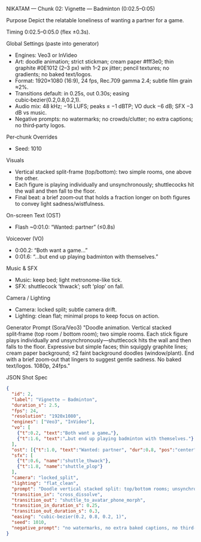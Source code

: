 NIKATAM — Chunk 02: Vignette — Badminton (0:02.5–0:05)

Purpose
Depict the relatable loneliness of wanting a partner for a game.

Timing
0:02.5–0:05.0 (flex ±0.3s).

Global Settings (paste into generator)
- Engines: Veo3 or InVideo
- Art: doodle animation; strict stickman; cream paper #fff3e0; thin graphite #0E1012 (2–3 px) with 1–2 px jitter; pencil textures; no gradients; no baked text/logos.
- Format: 1920×1080 (16:9), 24 fps, Rec.709 gamma 2.4; subtle film grain ≈2%.
- Transitions default: in 0.25s, out 0.30s; easing cubic‑bezier(0.2,0.8,0.2,1).
- Audio mix: 48 kHz; −16 LUFS; peaks ≤ −1 dBTP; VO duck −6 dB; SFX −3 dB vs music.
- Negative prompts: no watermarks; no crowds/clutter; no extra captions; no third‑party logos.

Per‑chunk Overrides
- Seed: 1010

Visuals
- Vertical stacked split-frame (top/bottom): two simple rooms, one above the other.
- Each figure is playing individually and unsynchronously; shuttlecocks hit the wall and then fall to the floor.
- Final beat: a brief zoom‑out that holds a fraction longer on both figures to convey light sadness/wistfulness.

On-screen Text (OST)
- Flash ~0:01.0: “Wanted: partner” (≤0.8s)

Voiceover (VO)
- 0:00.2: “Both want a game…”
- 0:01.6: “…but end up playing badminton with themselves.”

Music & SFX
- Music: keep bed; light metronome-like tick.
- SFX: shuttlecock ‘thwack’; soft ‘plop’ on fall.

Camera / Lighting
- Camera: locked split; subtle camera drift.
- Lighting: clean flat; minimal props to keep focus on action.



Generator Prompt (Sora/Veo3)
"Doodle animation. Vertical stacked split‑frame (top room / bottom room); two simple rooms. Each stick figure plays individually and unsynchronously—shuttlecock hits the wall and then falls to the floor. Expressive but simple faces; thin squiggly graphite lines; cream paper background; ≤2 faint background doodles (window/plant). End with a brief zoom‑out that lingers to suggest gentle sadness. No baked text/logos. 1080p, 24fps."

JSON Shot Spec
```json
{
  "id": 2,
  "label": "Vignette — Badminton",
  "duration_s": 2.5,
  "fps": 24,
  "resolution": "1920x1080",
  "engines": ["Veo3", "InVideo"],
  "vo": [
    {"t":0.2, "text":"Both want a game…"},
    {"t":1.6, "text":"…but end up playing badminton with themselves."}
  ],
  "ost": [{"t":1.0, "text":"Wanted: partner", "dur":0.8, "pos":"center"}],
  "sfx": [
    {"t":0.6, "name":"shuttle_thwack"},
    {"t":1.8, "name":"shuttle_plop"}
  ],
  "camera": "locked_split",
  "lighting": "flat_clean",
  "prompt": "Doodle vertical stacked split: top/bottom rooms; unsynchronized solo play; shuttle hits wall then falls; brief end zoom‑out; pencil texture; no baked text.",
  "transition_in": "cross_dissolve",
  "transition_out": "shuttle_to_avatar_phone_morph",
  "transition_in_duration_s": 0.25,
  "transition_out_duration_s": 0.3,
  "easing": "cubic-bezier(0.2, 0.8, 0.2, 1)",
  "seed": 1010,
  "negative_prompt": "no watermarks, no extra baked captions, no third-party logos, minimal background"
}
```


